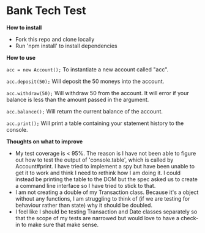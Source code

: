 # Bank Tech Test

**How to install**

- Fork this repo and clone locally
- Run 'npm install' to install dependencies

**How to use**

`acc = new Account();` To instantiate a new account called "acc".

`acc.deposit(50);` Will deposit the 50 moneys into the account.

`acc.withdraw(50);` Will withdraw 50 from the account. It will error if your balance is less than the amount passed in the argument.

`acc.balance();` Will return the current balance of the account.

`acc.print();` Will print a table containing your statement history to the console.

**Thoughts on what to improve**

* My test coverage is < 95%. The reason is I have not been able to figure out how to test the output of 'console.table', which is called by Account#print. I have tried to implement a spy but have been unable to get it to work and think I need to rethink how I am doing it. I could instead be printing the table to the DOM but the spec asked us to create a command line interface so I have tried to stick to that.
* I am not creating a double of my Transaction class. Because it's a object without any functions, I am struggling to think of (if we are testing for behaviour rather than state) why it should be doubled.
* I feel like I should be testing Transaction and Date classes separately so that the scope of my tests are narrowed but would love to have a check-in to make sure that make sense.



```

```
